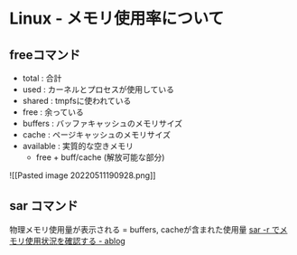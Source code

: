 # Linux - メモリ使用率について
## freeコマンド
- total : 合計
- used : カーネルとプロセスが使用している
- shared : tmpfsに使われている
- free : 余っている
- buffers : バッファキャッシュのメモリサイズ
- cache : ページキャッシュのメモリサイズ
- available : 実質的な空きメモリ
	- free + buff/cache (解放可能な部分)

![[Pasted image 20220511190928.png]]

## sar コマンド
物理メモリ使用量が表示される = buffers, cacheが含まれた使用量
[sar -r でメモリ使用状況を確認する - ablog](https://yohei-a.hatenablog.jp/entry/20090322/1237744536)
